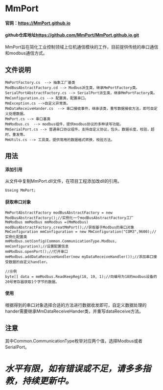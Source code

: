 # MmPort  
#### 官网：<https://MmPort.github.io>
#### github仓库地址<https://github.com/MmPort/MmPort.github.io.git>
MmPort旨在简化工业控制领域上位机通信模块的工作，目前提供传统的串口通信和modbus通信方式。

## 文件说明
```
MmPortFactory.cs  --> 抽象工厂基类
ModBusAbstractFactory.cd --> Modbus派生类，继承MmPortFactory类。
SerialPortAbstractFactory.cs --> SerialPort派生类，继承MmPortFactory类。
MmConfiguration.cs --> 配置类，配置串口。
MmException.cs -->自定义异常类。
MmDataReceiveHander.cs  --> 串口接收事件，继承该类，重写数据接收方法，即可自定义处理数据。
MmPort.cs --> 串口基类
MmModbus.cs  --> modbus组件，提供modbus协议的多种读写功能。
MmSerialPort.cs --> 普通串口协议组件，支持自定义协议，包头，数据长度，校验，超时，重发等。
MmUtils.cs --> 工具类，提供常用的数据格式转换，校验方法。
```
## 用法

#### 添加引用
从文件中复制MmPort.dll文件，在项目工程添加改dll的引用。
```
Useing MmPort;

```
#### 获取串口对象

```
MmPortAbstractFactory modBusAbstractFactory = new ModBusAbstractFactory();//实例化一个modBusAbstractFactory工厂
MmModbus mmModbus mmModbus =(MmModbus) modBusAbstractFactory.creatMmPort();//获取基于Modbus的串口对象
MmConfiguration mmConfiguration = new MmConfiguration("COM3",9600);//实例化配置类
mmModbus.setConfig(Common.CommunicationType.Modbus, mmConfiguration);//设置配置信息
mmModbus.openPort();//打开串口
mmModbus.addDataReceiveHandler(new myDataReceiveHandler());//添加串口接受数据的自定义handler。

//示例
byte[] data = mmModbus.ReadKeepReg(18, 19, 1);//向编号为18的modbus设备的20号寄存器获取1个字节的数据。
```


#### 使用
根据得到的串口对象选择合适的方法进行数据收发即可，自定义数据处理的hander需要继承MmDataReceiveHander类，并重写dataReceive方法。


## 注意
其中Common.CommunicationType枚举对应两个值，选择Modbus或者SerialPort。



# ***水平有限，如有错误或不足，请多多指教，持续更新中。***